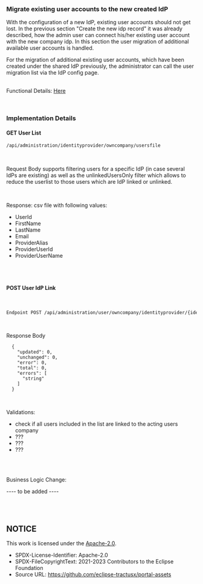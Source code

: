 ### Migrate existing user accounts to the new created IdP

With the configuration of a new IdP, existing user accounts should not get lost. In the previous section "Create the new idp record" it was already described, how the admin user can connect his/her existing user account with the new company idp. In this section the user migration of additional available user accounts is handled.
<br>

For the migration of additional existing user accounts, which have been created under the shared IdP previously, the administrator can call the user migration list via the IdP config page.  
<br>

Functional Details: [Here](/docs/02.%20Technical%20Integration/02.%20Identity%20Provider%20Management/03.%20User%20Migration.md)

<br>

### Implementation Details

#### GET User List

```diff
/api/administration/identityprovider/owncompany/usersfile
```

<br>

Request Body supports filtering users for a specific IdP (in case several IdPs are existing) as well as the unlinkedUsersOnly filter which allows to reduce the userlist to those users which are IdP linked or unlinked.

<br>

Response: csv file with following values:
* UserId
* FirstName
* LastName
* Email
* ProviderAlias
* ProviderUserId
* ProviderUserName

<br>
<br>

#### POST User IdP Link

<br>

```diff
Endpoint POST /api/administration/user/owncompany/identityprovider/{identityProviderId}/usersfile
```

<br>

Response Body

      {
        "updated": 0,
        "unchanged": 0,
        "error": 0,
        "total": 0,
        "errors": [
          "string"
        ]
      }

<br>

Validations:

* check if all users included in the list are linked to the acting users company
* ???
* ???
* ???

<br>
<br>

Business Logic Change:

---- to be added ----

<br>
<br>

## NOTICE

This work is licensed under the [Apache-2.0](https://www.apache.org/licenses/LICENSE-2.0).

- SPDX-License-Identifier: Apache-2.0
- SPDX-FileCopyrightText: 2021-2023 Contributors to the Eclipse Foundation
- Source URL: https://github.com/eclipse-tractusx/portal-assets

